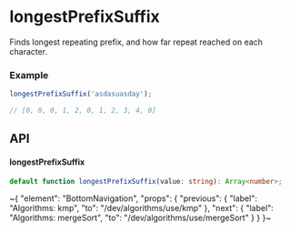 
# longestPrefixSuffix

Finds longest repeating prefix, and how far repeat reached on each character.

### Example

```ts
longestPrefixSuffix('asdasuasday');

// [0, 0, 0, 1, 2, 0, 1, 2, 3, 4, 0]
```

## API

#### longestPrefixSuffix

```ts
default function longestPrefixSuffix(value: string): Array<number>;
```


~{
  "element": "BottomNavigation",
  "props": {
    "previous": {
      "label": "Algorithms: kmp",
      "to": "/dev/algorithms/use/kmp"
    },
    "next": {
      "label": "Algorithms: mergeSort",
      "to": "/dev/algorithms/use/mergeSort"
    }
  }
}~
